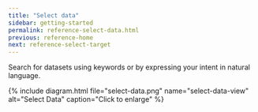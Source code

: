 ```yaml
---
title: "Select data"
sidebar: getting-started
permalink: reference-select-data.html
previous: reference-home
next: reference-select-target
---
```


Search for datasets using keywords or by expressing your intent in natural language.

{% include diagram.html file="select-data.png" name="select-data-view" alt="Select Data" caption="Click to enlarge" %}